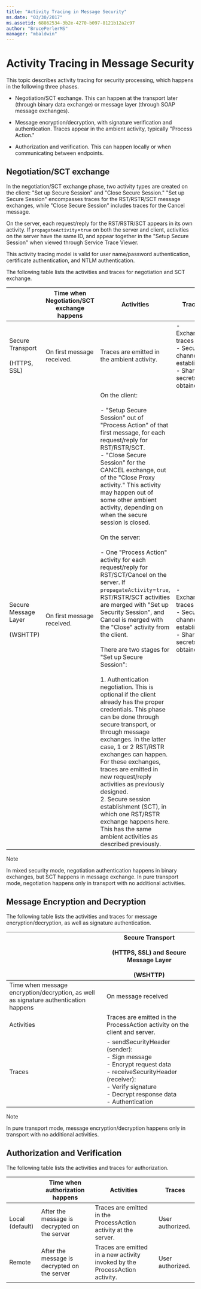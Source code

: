 ```yaml
---
title: "Activity Tracing in Message Security"
ms.date: "03/30/2017"
ms.assetid: 68862534-3b2e-4270-b097-8121b12a2c97
author: "BrucePerlerMS"
manager: "mbaldwin"
---
```

# Activity Tracing in Message Security
This topic describes activity tracing for security processing, which happens in the following three phases.  

- Negotiation/SCT exchange. This can happen at the transport later (through binary data exchange) or message layer (through SOAP message exchanges).  

- Message encryption/decryption, with signature verification and authentication. Traces appear in the ambient activity, typically "Process Action."  

- Authorization and verification. This can happen locally or when communicating between endpoints.  

## Negotiation/SCT exchange  
 In the negotiation/SCT exchange phase, two activity types are created on the client: "Set up Secure Session" and "Close Secure Session." "Set up Secure Session" encompasses traces for the RST/RSTR/SCT message exchanges, while "Close Secure Session" includes traces for the Cancel message.  

 On the server, each request/reply for the RST/RSTR/SCT appears in its own activity. If `propagateActivity`=`true` on both the server and client, activities on the server have the same ID, and appear together in the "Setup Secure Session" when viewed through Service Trace Viewer.  

 This activity tracing model is valid for user name/password authentication, certificate authentication, and NTLM authentication.  

 The following table lists the activities and traces for negotiation and SCT exchange.  


||Time when Negotiation/SCT exchange happens|Activities|Traces|  
|-|-------------------------------------------------|----------------|------------|  
|Secure Transport<br /><br /> (HTTPS, SSL)|On first message received.|Traces are emitted in the ambient activity.|-   Exchange traces<br />-   Secure channel established<br />-   Share secrets obtained.|  
|Secure Message Layer<br /><br /> (WSHTTP)|On first message received.|On the client:<br /><br /> -   "Setup Secure Session" out of "Process Action" of that first message, for each request/reply for RST/RSTR/SCT.<br />-   "Close Secure Session" for the CANCEL exchange, out of the "Close Proxy activity." This activity may happen out of some other ambient activity, depending on when the secure session is closed.<br /><br /> On the server:<br /><br /> -   One "Process Action" activity for each request/reply for RST/SCT/Cancel on the server. If `propagateActivity`=`true`, RST/RSTR/SCT activities are merged with "Set up Security Session", and Cancel is merged with the "Close" activity from the client.<br /><br /> There are two stages for "Set up Secure Session":<br /><br /> 1.  Authentication negotiation. This is optional if the client already has the proper credentials. This phase can be done through secure transport, or through message exchanges. In the latter case, 1 or 2 RST/RSTR exchanges can happen. For these exchanges, traces are emitted in new request/reply activities as previously designed.<br />2.  Secure session establishment (SCT), in which one RST/RSTR exchange happens here. This has the same ambient activities as described previously.|-   Exchange traces<br />-   Secure channel established<br />-   Share secrets obtained.|  

> [!NOTE]
>  In mixed security mode, negotiation authentication happens in binary exchanges, but SCT happens in message exchange. In pure transport mode, negotiation happens only in transport with no additional activities.  

## Message Encryption and Decryption  
 The following table lists the activities and traces for message encryption/decryption, as well as signature authentication.  


||Secure Transport<br /><br /> (HTTPS, SSL) and Secure Message Layer<br /><br /> (WSHTTP)|  
|-|---------------------------------------------------------------------------------|  
|Time when message encryption/decryption, as well as signature authentication happens|On message received|  
|Activities|Traces are emitted in the ProcessAction activity on the client and server.|  
|Traces|-   sendSecurityHeader (sender):<br />-   Sign message<br />-   Encrypt request data<br />-   receiveSecurityHeader (receiver):<br />-   Verify signature<br />-   Decrypt response data<br />-   Authentication|  

> [!NOTE]
>  In pure transport mode, message encryption/decryption happens only in transport with no additional activities.  

## Authorization and Verification  
 The following table lists the activities and traces for authorization.  


|                 |       Time when authorization happens        |                                 Activities                                  |      Traces      |
|-----------------|----------------------------------------------|-----------------------------------------------------------------------------|------------------|
| Local (default) | After the message is decrypted on the server |       Traces are emitted in the ProcessAction activity at the server.       | User authorized. |
|     Remote      | After the message is decrypted on the server | Traces are emitted in a new activity invoked by the ProcessAction activity. | User authorized. |

